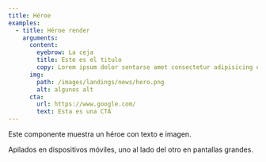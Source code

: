 ```yaml
---
title: Héroe
examples:
  - title: Héroe render
    arguments:
      content:
        eyebrow: La ceja
        title: Este es el titulo
        copy: Lorem ipsum dolor sentarse amet consectetur adipisicing elit. Quis distinctio cuasi expedita rerum, ratione voluptatem tempore eos harum debitis nesciunt aliquid sint consequuntur, nemo officia fugiat velit tenetur hic corrupti.
      img:
        path: /images/landings/news/hero.png
        alt: algunos alt
      cta:
        url: https://www.google.com/
        text: Esta es una CTA
---
```


Este componente muestra un héroe con texto e imagen.

Apilados en dispositivos móviles, uno al lado del otro en pantallas grandes.
